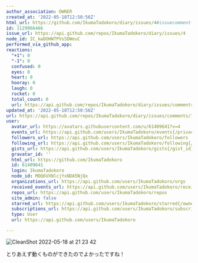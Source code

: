 ```yaml
---
author_association: OWNER
created_at: '2022-05-18T12:50:56Z'
html_url: https://github.com/IkumaTadokoro/diary/issues/4#issuecomment-1129966466
id: 1129966466
issue_url: https://api.github.com/repos/IkumaTadokoro/diary/issues/4
node_id: IC_kwDOHWTPVs5DWeuC
performed_via_github_app: 
reactions:
  "+1": 0
  "-1": 0
  confused: 0
  eyes: 0
  heart: 0
  hooray: 0
  laugh: 0
  rocket: 0
  total_count: 0
  url: https://api.github.com/repos/IkumaTadokoro/diary/issues/comments/1129966466/reactions
updated_at: '2022-05-18T12:50:56Z'
url: https://api.github.com/repos/IkumaTadokoro/diary/issues/comments/1129966466
user:
  avatar_url: https://avatars.githubusercontent.com/u/61409641?v=4
  events_url: https://api.github.com/users/IkumaTadokoro/events{/privacy}
  followers_url: https://api.github.com/users/IkumaTadokoro/followers
  following_url: https://api.github.com/users/IkumaTadokoro/following{/other_user}
  gists_url: https://api.github.com/users/IkumaTadokoro/gists{/gist_id}
  gravatar_id: ''
  html_url: https://github.com/IkumaTadokoro
  id: 61409641
  login: IkumaTadokoro
  node_id: MDQ6VXNlcjYxNDA5NjQx
  organizations_url: https://api.github.com/users/IkumaTadokoro/orgs
  received_events_url: https://api.github.com/users/IkumaTadokoro/received_events
  repos_url: https://api.github.com/users/IkumaTadokoro/repos
  site_admin: false
  starred_url: https://api.github.com/users/IkumaTadokoro/starred{/owner}{/repo}
  subscriptions_url: https://api.github.com/users/IkumaTadokoro/subscriptions
  type: User
  url: https://api.github.com/users/IkumaTadokoro

---
```

![CleanShot 2022-05-18 at 21 23 42](https://user-images.githubusercontent.com/61409641/169042516-1e7ff886-0ce4-4534-9632-5abd0cb62453.gif)

とりあえず動くものができたのでよかったですね！